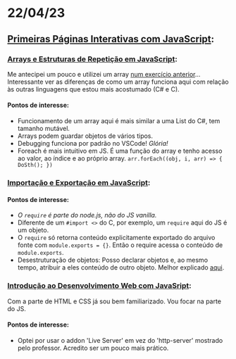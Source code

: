 # 22/04/23

## [Primeiras Páginas Interativas com JavaScript](/1_primeiras-paginas-interativas-com-javascript/):

### [Arrays e Estruturas de Repetição em JavaScript](/1_primeiras-paginas-interativas-com-javascript/4_arrays-e-estruturas-de-repeticao-em-javascript/):
Me antecipei um pouco e utilizei um array [num exercício anterior](/1_primeiras-paginas-interativas-com-javascript/2_conhecendo-funcoes-javascript/1_refatoracao-notas.js)...
Interessante ver as diferenças de como um array funciona aqui com relação às outras linguagens que estou mais acostumado (C# e C).

#### Pontos de interesse:
- Funcionamento de um array aqui é mais similar a uma List do C#, tem tamanho mutável.
- Arrays podem guardar objetos de vários tipos.
- Debugging funciona por padrão no VSCode! *Glória!*
- Foreach é mais intuitivo em JS. É uma função do array e tenho acesso ao valor, ao índice e ao próprio array.
`arr.forEach((obj, i, arr) => { DoSth(); })`

### [Importação e Exportação em JavaScript](/1_primeiras-paginas-interativas-com-javascript/5_importacao-e-exportacao-em-javascript/):

#### Pontos de interesse:
- *O `require` é parte do node.js, não do JS vanilla.*
- Diferente de um `#import <>` do C, por exemplo, um `require` aqui do JS é um objeto.
- O `require` só retorna conteúdo explicitamente exportado do arquivo fonte com `module.exports = {}`. Então o require acessa o conteúdo de `module.exports`.
- Desestruturação de objetos: Posso declarar objetos e, ao mesmo tempo, atribuir a eles conteúdo de outro objeto. Melhor explicado [aqui](/1_primeiras-paginas-interativas-com-javascript/5_importacao-e-exportacao-em-javascript/main.js).

### [Introdução ao Desenvolvimento Web com JavaSript](/1_primeiras-paginas-interativas-com-javascript//6_introducao-ao-desenvolvimento-web-com-javscript/):
Com a parte de HTML e CSS já sou bem familiarizado. Vou focar na parte do JS.

#### Pontos de interesse:
- Optei por usar o addon 'Live Server' em vez do 'http-server' mostrado pelo professor. Acredito ser um pouco mais prático.